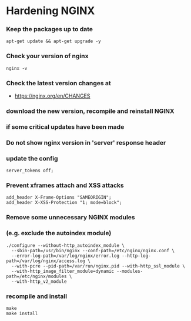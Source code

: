 # Hardening NGINX

### Keep the packages up to date
```
apt-get update && apt-get upgrade -y
```





### Check your version of nginx
```
nginx -v
```

### Check the latest version changes at 
- https://nginx.org/en/CHANGES
### download the new version, recompile and reinstall NGINX 
### if some critical updates have been made

### Do not show nginx version in 'server' response header
### update the config
```
server_tokens off;
```










### Prevent xframes attach and XSS attacks 
```
add_header X-Frame-Options "SAMEORIGIN";
add_header X-XSS-Protection "1; mode=block";
```













### Remove some unnecessary NGINX modules
### (e.g. exclude the autoindex module)
```
./configure --without-http_autoindex_module \
  --sbin-path=/usr/bin/nginx --conf-path=/etc/nginx/nginx.conf \
  --error-log-path=/var/log/nginx/error.log --http-log-path=/var/log/nginx/access.log \
  --with-pcre --pid-path=/var/run/nginx.pid --with-http_ssl_module \
  --with-http_image_filter_module=dynamic --modules-path=/etc/nginx/modules \
  --with-http_v2_module
```
### recompile and install
```
make 
make install
```
